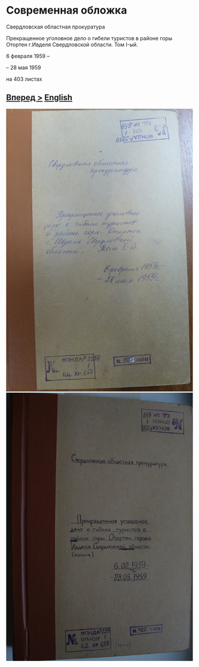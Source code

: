 # Современная обложка

Свердловская областная прокуратура

Прекращенное уголовное дело о гибели туристов в районе горы Отортен г.Ивделя Свердловской области. Том I-ый.

6 февраля 1959 –

– 28 мая 1959

на 403 листах

## [Вперед >](cover-original.md) [English](text/en/vol_1/cover-contemporary.md)

![Современная обложка 1](/scan/vol_1/cover-contemporary-01.jpg)
![Современная обложка 2](/scan/vol_1/cover-contemporary-02.jpg)
